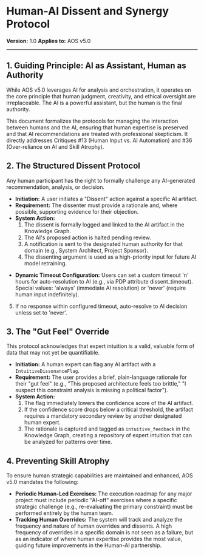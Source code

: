# Human-AI Dissent and Synergy Protocol

**Version:** 1.0
**Applies to:** AOS v5.0

---

## 1. Guiding Principle: AI as Assistant, Human as Authority

While AOS v5.0 leverages AI for analysis and orchestration, it operates on the core principle that human judgment, creativity, and ethical oversight are irreplaceable. The AI is a powerful assistant, but the human is the final authority.

This document formalizes the protocols for managing the interaction between humans and the AI, ensuring that human expertise is preserved and that AI recommendations are treated with professional skepticism. It directly addresses Critiques #13 (Human Input vs. AI Automation) and #36 (Over-reliance on AI and Skill Atrophy).

## 2. The Structured Dissent Protocol

Any human participant has the right to formally challenge any AI-generated recommendation, analysis, or decision.

*   **Initiation:** A user initiates a "Dissent" action against a specific AI artifact.
*   **Requirement:** The dissenter must provide a rationale and, where possible, supporting evidence for their objection.
*   **System Action:**
    1.  The dissent is formally logged and linked to the AI artifact in the Knowledge Graph.
    2.  The AI's proposed action is halted pending review.
    3.  A notification is sent to the designated human authority for that domain (e.g., System Architect, Project Sponsor).
    4.  The dissenting argument is used as a high-priority input for future AI model retraining.

- **Dynamic Timeout Configuration:** Users can set a custom timeout 'n' hours for auto-resolution to AI (e.g., via PDP attribute dissent_timeout). Special values: 'always' (immediate AI resolution) or 'never' (require human input indefinitely).

5. If no response within configured timeout, auto-resolve to AI decision unless set to 'never'.

## 3. The "Gut Feel" Override

This protocol acknowledges that expert intuition is a valid, valuable form of data that may not yet be quantifiable.

*   **Initiation:** A human expert can flag any AI artifact with a `IntuitiveDissonanceFlag`.
*   **Requirement:** The user provides a brief, plain-language rationale for their "gut feel" (e.g., "This proposed architecture feels too brittle," "I suspect this constraint analysis is missing a political factor").
*   **System Action:**
    1.  The flag immediately lowers the confidence score of the AI artifact.
    2.  If the confidence score drops below a critical threshold, the artifact requires a mandatory secondary review by another designated human expert.
    3.  The rationale is captured and tagged as `intuitive_feedback` in the Knowledge Graph, creating a repository of expert intuition that can be analyzed for patterns over time.

## 4. Preventing Skill Atrophy

To ensure human strategic capabilities are maintained and enhanced, AOS v5.0 mandates the following:

*   **Periodic Human-Led Exercises:** The execution roadmap for any major project must include periodic "AI-off" exercises where a specific strategic challenge (e.g., re-evaluating the primary constraint) must be performed entirely by the human team.
*   **Tracking Human Overrides:** The system will track and analyze the frequency and nature of human overrides and dissents. A high frequency of overrides in a specific domain is not seen as a failure, but as an indicator of where human expertise provides the most value, guiding future improvements in the Human-AI partnership. 
